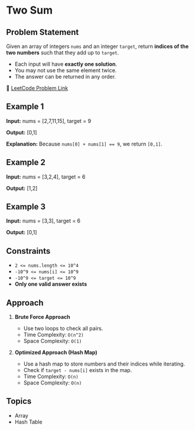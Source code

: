# Two Sum

## Problem Statement
Given an array of integers `nums` and an integer `target`, return **indices of the two numbers** such that they add up to `target`.

- Each input will have **exactly one solution**.
- You may not use the same element twice.
- The answer can be returned in any order.

🔗 [LeetCode Problem Link](https://leetcode.com/problems/two-sum/)

## Example 1
**Input:**
nums = [2,7,11,15], target = 9

**Output:**
[0,1]

**Explanation:**
Because `nums[0] + nums[1] == 9`, we return `[0,1]`.

## Example 2
**Input:**
nums = [3,2,4], target = 6

**Output:**
[1,2]


## Example 3
**Input:**
nums = [3,3], target = 6

**Output:**
[0,1]

## Constraints
- `2 <= nums.length <= 10^4`
- `-10^9 <= nums[i] <= 10^9`
- `-10^9 <= target <= 10^9`
- **Only one valid answer exists**


## Approach
1. **Brute Force Approach**  
   - Use two loops to check all pairs.  
   - Time Complexity: `O(n^2)`  
   - Space Complexity: `O(1)`

2. **Optimized Approach (Hash Map)**  
   - Use a hash map to store numbers and their indices while iterating.  
   - Check if `target - nums[i]` exists in the map.  
   - Time Complexity: `O(n)`  
   - Space Complexity: `O(n)`


## Topics
- Array
- Hash Table